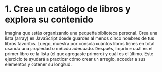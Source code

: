 # **1. Crea un catálogo de libros y explora su contenido**

Imagina que estás organizando una pequeña biblioteca personal. Crea una lista (array) en JavaScript donde guardes al menos cinco nombres de tus libros favoritos. Luego, muestra por consola cuántos libros tienes en total usando una propiedad o método adecuado. Después, imprime cuál es el primer libro de la lista (el que agregaste primero) y cuál es el último. Este ejercicio te ayudará a practicar cómo crear un arreglo, acceder a sus elementos y obtener su longitud.